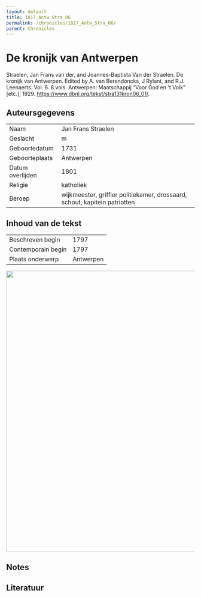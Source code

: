 ```yaml
---
layout: default
title: 1817_Antw_Stra_06
permalink: /chronicles/1817_Antw_Stra_06/
parent: Chronicles
--- 
```



# De kronijk van Antwerpen 

Straelen, Jan Frans van der, and Joannes-Baptista Van der Straelen. De kronijk van Antwerpen. Edited by A. van Berendoncks, J Rylant, and R.J. Leenaerts. Vol. 6. 8 vols. Antwerpen: Maatschappij “Voor God en 't Volk” [etc.], 1929. https://www.dbnl.org/tekst/stra131kron06_01/. 

## Auteursgegevens 

| | | 
| --------------- | --------------- | 
| Naam | Jan Frans Straelen | 
| Geslacht | m | 
 | Geboortedatum | 1731 | 
| Geboorteplaats | Antwerpen | 
| Datum overlijden | 1801 | 
| Religie | katholiek | 
| Beroep | wijkmeester, griffier politiekamer, drossaard, schout, kapitein patriotten | 

## Inhoud van de tekst 

| | | 
| --------------- | --------------- | 
| Beschreven begin | 1797 | 
| Contemporain begin | 1797 | 
| Plaats onderwerp | Antwerpen | 

[<img src="..\..\barplots_chronicles\1817_Antw_Stra_06.jpg" width="750"/>](..\..\barplots_chronicles\1817_Antw_Stra_06.jpg) 

## Notes 

## Literatuur 

